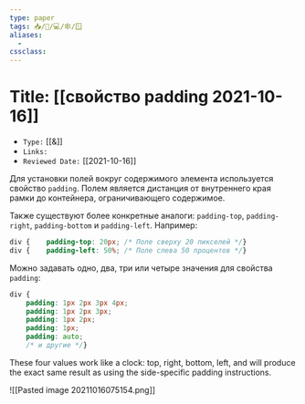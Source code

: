 ```yaml
---
type: paper
tags: 📥️/📜️/💻/🕸/🪟
aliases:
  - 
cssclass: 
---
```




# Title: **[[свойство padding 2021-10-16]]**
- `Type:` [[&]]
- `Links:`
- `Reviewed Date:` [[2021-10-16]]

Для установки полей вокруг содержимого элемента используется свойство `padding`. Полем является дистанция от внутреннего края рамки до контейнера, ограничивающего содержимое.

Также существуют более конкретные аналоги: `padding-top`, `padding-right`, `padding-bottom` и `padding-left`. Например:
```css
div {    padding-top: 20px; /* Поле сверху 20 пикселей */}
div {    padding-left: 50%; /* Поле слева 50 процентов */}
```

Можно задавать одно, два, три или четыре значения для свойства `padding`:

```css
div {  
	padding: 1px 2px 3px 4px; 
	padding: 1px 2px 3px;  
	padding: 1px 2px; 
	padding: 1px;   
	padding: auto;  
	/* и другие */}
```
These four values work like a clock: top, right, bottom, left, and will produce the exact same result as using the side-specific padding instructions.

![[Pasted image 20211016075154.png]]